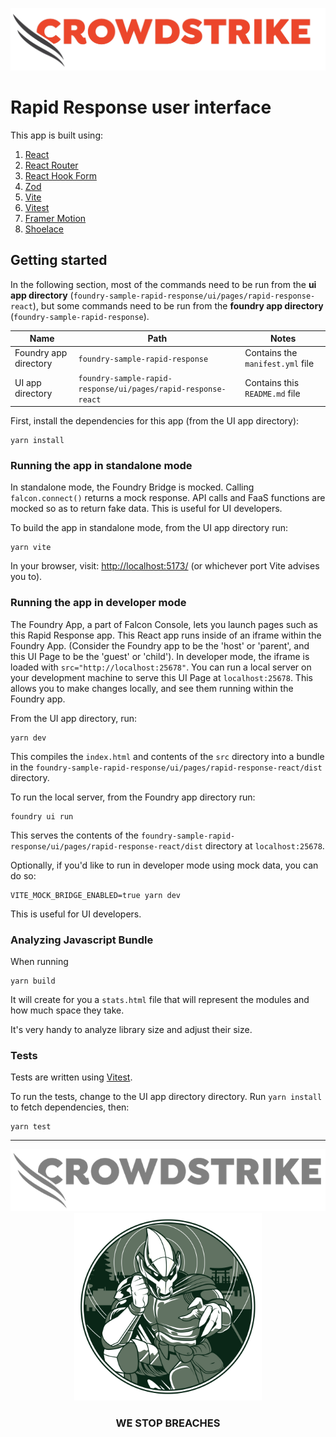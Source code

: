 ![CrowdStrike Falcon](/images/cs-logo.png?raw=true)

# Rapid Response user interface

This app is built using:

1. [React](https://react.dev/)
2. [React Router](https://reactrouter.com/en/main)
3. [React Hook Form](https://www.react-hook-form.com/)
4. [Zod](https://zod.dev/)
5. [Vite](https://vitejs.dev/)
6. [Vitest](https://vitest.dev/)
7. [Framer Motion](https://www.framer.com/motion/)
8. [Shoelace](https://shoelace.style/)

## Getting started

In the following section, most of the commands need to be run from the **ui app directory** (`foundry-sample-rapid-response/ui/pages/rapid-response-react`), but some commands need to be run from the **foundry app directory** (`foundry-sample-rapid-response`).

| Name                  | Path                                                          | Notes                            |
| --------------------- | ------------------------------------------------------------- | -------------------------------- |
| Foundry app directory | `foundry-sample-rapid-response`                               | Contains the `manifest.yml` file |
| UI app directory      | `foundry-sample-rapid-response/ui/pages/rapid-response-react` | Contains this `README.md` file   |

First, install the dependencies for this app (from the UI app directory):

```
yarn install
```

### Running the app in standalone mode

In standalone mode, the Foundry Bridge is mocked. Calling `falcon.connect()` returns a mock response. API calls and FaaS functions are mocked so as to return fake data. This is useful for UI developers.

To build the app in standalone mode, from the UI app directory run:

```
yarn vite
```

In your browser, visit: [http://localhost:5173/]() (or whichever port Vite advises you to).

### Running the app in developer mode

The Foundry App, a part of Falcon Console, lets you launch pages such as this Rapid Response app. This React app runs inside of an iframe within the Foundry App. (Consider the Foundry app to be the 'host' or 'parent', and this UI Page to be the 'guest' or 'child'). In developer mode, the iframe is loaded with `src="http://localhost:25678"`. You can run a local server on your development machine to serve this UI Page at `localhost:25678`. This allows you to make changes locally, and see them running within the Foundry app.

From the UI app directory, run:

```
yarn dev
```

This compiles the `index.html` and contents of the `src` directory into a bundle in the `foundry-sample-rapid-response/ui/pages/rapid-response-react/dist` directory.

To run the local server, from the Foundry app directory run:

```
foundry ui run
```

This serves the contents of the `foundry-sample-rapid-response/ui/pages/rapid-response-react/dist` directory at `localhost:25678`.

Optionally, if you'd like to run in developer mode using mock data, you can do so:

```
VITE_MOCK_BRIDGE_ENABLED=true yarn dev
```

This is useful for UI developers.

### Analyzing Javascript Bundle

When running

```
yarn build
```

It will create for you a `stats.html` file that will represent the modules and how much space they take.

It's very handy to analyze library size and adjust their size.

### Tests

Tests are written using [Vitest](https://vitest.dev/).

To run the tests, change to the UI app directory directory. Run `yarn install` to fetch dependencies, then:

```
yarn test
```


---

<p align="center"><img src="https://raw.githubusercontent.com/CrowdStrike/falconpy/main/docs/asset/cs-logo-footer.png"><BR/><img width="300px" src="https://raw.githubusercontent.com/CrowdStrike/falconpy/main/docs/asset/adversary-goblin-panda.png"></P>
<h3><P align="center">WE STOP BREACHES</P></h3>
